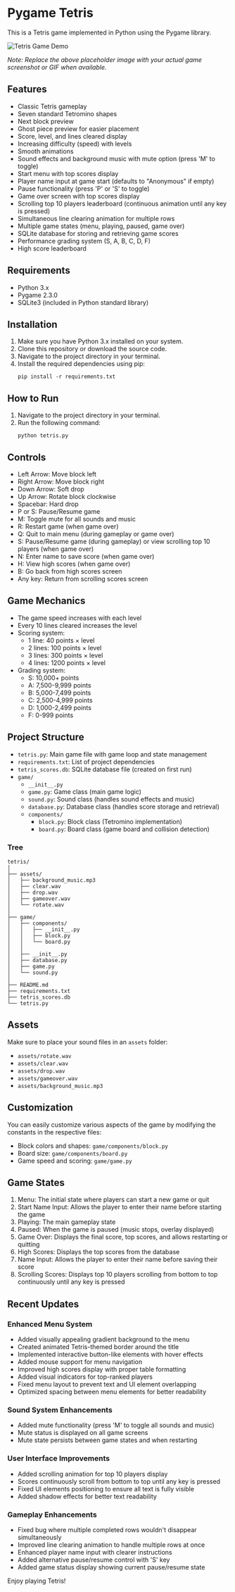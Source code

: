 # Pygame Tetris

This is a Tetris game implemented in Python using the Pygame library.

![Tetris Game Demo](https://github.com/tobecrazy/GamesAI/blob/main/assets/Game%20demo.gif "Snapshot")

*Note: Replace the above placeholder image with your actual game screenshot or GIF when available.*

## Features

- Classic Tetris gameplay
- Seven standard Tetromino shapes
- Next block preview
- Ghost piece preview for easier placement
- Score, level, and lines cleared display
- Increasing difficulty (speed) with levels
- Smooth animations
- Sound effects and background music with mute option (press 'M' to toggle)
- Start menu with top scores display
- Player name input at game start (defaults to "Anonymous" if empty)
- Pause functionality (press 'P' or 'S' to toggle)
- Game over screen with top scores display
- Scrolling top 10 players leaderboard (continuous animation until any key is pressed)
- Simultaneous line clearing animation for multiple rows
- Multiple game states (menu, playing, paused, game over)
- SQLite database for storing and retrieving game scores
- Performance grading system (S, A, B, C, D, F)
- High score leaderboard

## Requirements

- Python 3.x
- Pygame 2.3.0
- SQLite3 (included in Python standard library)

## Installation

1. Make sure you have Python 3.x installed on your system.
2. Clone this repository or download the source code.
3. Navigate to the project directory in your terminal.
4. Install the required dependencies using pip:
   ```
   pip install -r requirements.txt
   ```

## How to Run

1. Navigate to the project directory in your terminal.
2. Run the following command:
   ```
   python tetris.py
   ```

## Controls

- Left Arrow: Move block left
- Right Arrow: Move block right
- Down Arrow: Soft drop
- Up Arrow: Rotate block clockwise
- Spacebar: Hard drop
- P or S: Pause/Resume game
- M: Toggle mute for all sounds and music
- R: Restart game (when game over)
- Q: Quit to main menu (during gameplay or game over)
- S: Pause/Resume game (during gameplay) or view scrolling top 10 players (when game over)
- N: Enter name to save score (when game over)
- H: View high scores (when game over)
- B: Go back from high scores screen
- Any key: Return from scrolling scores screen

## Game Mechanics

- The game speed increases with each level
- Every 10 lines cleared increases the level
- Scoring system:
  * 1 line: 40 points × level
  * 2 lines: 100 points × level
  * 3 lines: 300 points × level
  * 4 lines: 1200 points × level
- Grading system:
  * S: 10,000+ points
  * A: 7,500-9,999 points
  * B: 5,000-7,499 points
  * C: 2,500-4,999 points
  * D: 1,000-2,499 points
  * F: 0-999 points

## Project Structure

- `tetris.py`: Main game file with game loop and state management
- `requirements.txt`: List of project dependencies
- `tetris_scores.db`: SQLite database file (created on first run)
- `game/`
  - `__init__.py`
  - `game.py`: Game class (main game logic)
  - `sound.py`: Sound class (handles sound effects and music)
  - `database.py`: Database class (handles score storage and retrieval)
  - `components/`
    - `block.py`: Block class (Tetromino implementation)
    - `board.py`: Board class (game board and collision detection)

### Tree

```
tetris/
│
├── assets/
│   ├── background_music.mp3
│   ├── clear.wav
│   ├── drop.wav
│   ├── gameover.wav
│   └── rotate.wav
│
├── game/
│   ├── components/
│   │   ├── __init__.py
│   │   ├── block.py
│   │   └── board.py
│   │
│   ├── __init__.py
│   ├── database.py
│   ├── game.py
│   └── sound.py
│
├── README.md
├── requirements.txt
├── tetris_scores.db
└── tetris.py
```


## Assets

Make sure to place your sound files in an `assets` folder:

- `assets/rotate.wav`
- `assets/clear.wav`
- `assets/drop.wav`
- `assets/gameover.wav`
- `assets/background_music.mp3`

## Customization

You can easily customize various aspects of the game by modifying the constants in the respective files:

- Block colors and shapes: `game/components/block.py`
- Board size: `game/components/board.py`
- Game speed and scoring: `game/game.py`

## Game States

1. Menu: The initial state where players can start a new game or quit
2. Start Name Input: Allows the player to enter their name before starting the game
3. Playing: The main gameplay state
4. Paused: When the game is paused (music stops, overlay displayed)
5. Game Over: Displays the final score, top scores, and allows restarting or quitting
6. High Scores: Displays the top scores from the database
7. Name Input: Allows the player to enter their name before saving their score
8. Scrolling Scores: Displays top 10 players scrolling from bottom to top continuously until any key is pressed

## Recent Updates

### Enhanced Menu System
- Added visually appealing gradient background to the menu
- Created animated Tetris-themed border around the title
- Implemented interactive button-like elements with hover effects
- Added mouse support for menu navigation
- Improved high scores display with proper table formatting
- Added visual indicators for top-ranked players
- Fixed menu layout to prevent text and UI element overlapping
- Optimized spacing between menu elements for better readability

### Sound System Enhancements
- Added mute functionality (press 'M' to toggle all sounds and music)
- Mute status is displayed on all game screens
- Mute state persists between game states and when restarting

### User Interface Improvements
- Added scrolling animation for top 10 players display
- Scores continuously scroll from bottom to top until any key is pressed
- Fixed UI elements positioning to ensure all text is fully visible
- Added shadow effects for better text readability

### Gameplay Enhancements
- Fixed bug where multiple completed rows wouldn't disappear simultaneously
- Improved line clearing animation to handle multiple rows at once
- Enhanced player name input with clearer instructions
- Added alternative pause/resume control with 'S' key
- Added game status display showing current pause/resume state

Enjoy playing Tetris!
